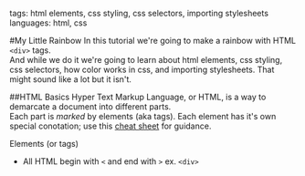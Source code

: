 
tags: html elements, css styling, css selectors, importing stylesheets
languages: html, css

#My Little Rainbow
In this tutorial we're going to make a rainbow with HTML `<div>` tags.  
And while we do it we're going to learn about html elements, css styling, css selectors, 
how color works in css, and importing stylesheets.  That might sound like a lot but it isn't.

##HTML Basics
Hyper Text Markup Language, or HTML, is a way to demarcate a document into different parts.  
Each part is _marked_ by elements (aka tags).  Each element has it's own special conotation;
use this [cheat sheet](http://www.cril.univ-artois.fr/~lecoutre/teaching/web/sheets/HTML.pdf) for guidance.

Elements (or tags)
  - All HTML begin with `<` and end with `>` ex. `<div>`
